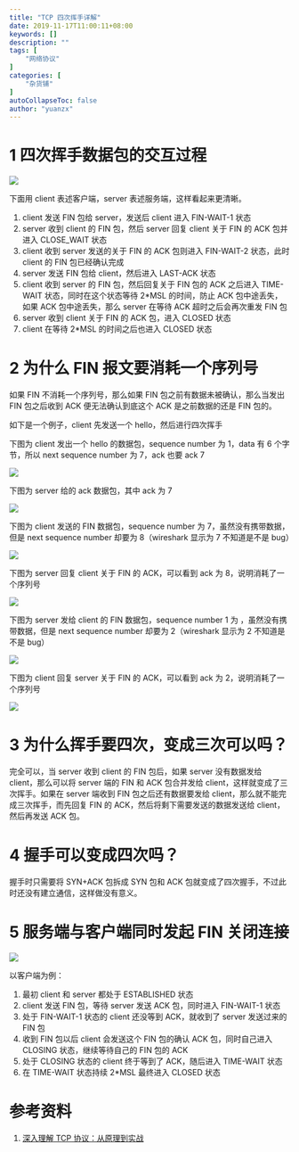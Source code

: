 ```yaml
---
title: "TCP 四次挥手详解"
date: 2019-11-17T11:00:11+08:00
keywords: []
description: ""
tags: [
    "网络协议"
]
categories: [
    "杂货铺"
]
autoCollapseToc: false
author: "yuanzx"
---
```


# 1 四次挥手数据包的交互过程

![](/hub/2019/November/44.png)

下面用 client 表述客户端，server 表述服务端，这样看起来更清晰。

1. client 发送 FIN 包给 server，发送后 client 进入 FIN-WAIT-1 状态
2. server 收到 client 的 FIN 包，然后 server 回复 client 关于 FIN 的 ACK 包并进入 CLOSE_WAIT 状态
3. client 收到 server 发送的关于 FIN 的 ACK 包则进入 FIN-WAIT-2 状态，此时 client 的 FIN 包已经确认完成
4. server 发送 FIN 包给 client，然后进入 LAST-ACK 状态
5. client 收到 server 的 FIN 包，然后回复关于 FIN 包的 ACK 之后进入 TIME-WAIT 状态，同时在这个状态等待 2*MSL 的时间，防止 ACK 包中途丢失，如果 ACK 包中途丢失，那么 server 在等待 ACK 超时之后会再次重发 FIN 包
6. server 收到 client 关于 FIN 的 ACK 包，进入 CLOSED 状态
7. client 在等待 2*MSL 的时间之后也进入 CLOSED 状态

# 2 为什么 FIN 报文要消耗一个序列号

如果 FIN 不消耗一个序列号，那么如果 FIN 包之前有数据未被确认，那么当发出 FIN 包之后收到 ACK 便无法确认到底这个 ACK 是之前数据的还是 FIN 包的。

如下是一个例子，client 先发送一个 hello，然后进行四次挥手

下图为 client 发出一个 hello 的数据包，sequence number 为 1，data 有 6 个字节，所以 next sequence number 为 7，ack 也要 ack 7

![](/hub/2019/November/45.png)

下图为 server 给的 ack 数据包，其中 ack 为 7

![](/hub/2019/November/46.png)

下图为 client 发送的 FIN 数据包，sequence number 为 7，虽然没有携带数据，但是 next sequence number 却要为 8（wireshark 显示为 7 不知道是不是 bug）

![](/hub/2019/November/47.png)

下图为 server 回复 client 关于 FIN 的 ACK，可以看到 ack 为 8，说明消耗了一个序列号

![](/hub/2019/November/48.png)

下图为 server 发给 client 的 FIN 数据包，sequence number 1 为 ，虽然没有携带数据，但是 next sequence number 却要为 2（wireshark 显示为 2 不知道是不是 bug）

![](/hub/2019/November/49.png)

下图为 client 回复 server 关于 FIN 的 ACK，可以看到 ack 为 2，说明消耗了一个序列号

![](/hub/2019/November/50.png)

# 3 为什么挥手要四次，变成三次可以吗？

完全可以，当 server 收到 client 的 FIN 包后，如果 server 没有数据发给 client，那么可以将 server 端的 FIN 和 ACK 包合并发给 client，这样就变成了三次挥手。如果在 server 端收到 FIN 包之后还有数据要发给 client，那么就不能完成三次挥手，而先回复 FIN 的 ACK，然后将剩下需要发送的数据发送给 client，然后再发送 ACK 包。

# 4 握手可以变成四次吗？

握手时只需要将 SYN+ACK 包拆成 SYN 包和 ACK 包就变成了四次握手，不过此时还没有建立通信，这样做没有意义。

# 5 服务端与客户端同时发起 FIN 关闭连接

![](/hub/2019/November/51.png)

以客户端为例：

1. 最初 client 和 server 都处于 ESTABLISHED 状态
2. client 发送 FIN 包，等待 server 发送 ACK 包，同时进入 FIN-WAIT-1 状态
3. 处于 FIN-WAIT-1 状态的 client 还没等到 ACK，就收到了 server 发送过来的 FIN 包
4. 收到 FIN 包以后 client 会发送这个 FIN 包的确认 ACK 包，同时自己进入 CLOSING 状态，继续等待自己的 FIN 包的 ACK
5. 处于 CLOSING 状态的 client 终于等到了 ACK，随后进入 TIME-WAIT 状态
6. 在 TIME-WAIT 状态持续 2*MSL 最终进入 CLOSED 状态

# 参考资料

1. [深入理解 TCP 协议：从原理到实战](https://juejin.im/book/5c70dbbe51882562046911bc?referrer=5aa21ad15188255585072268)
